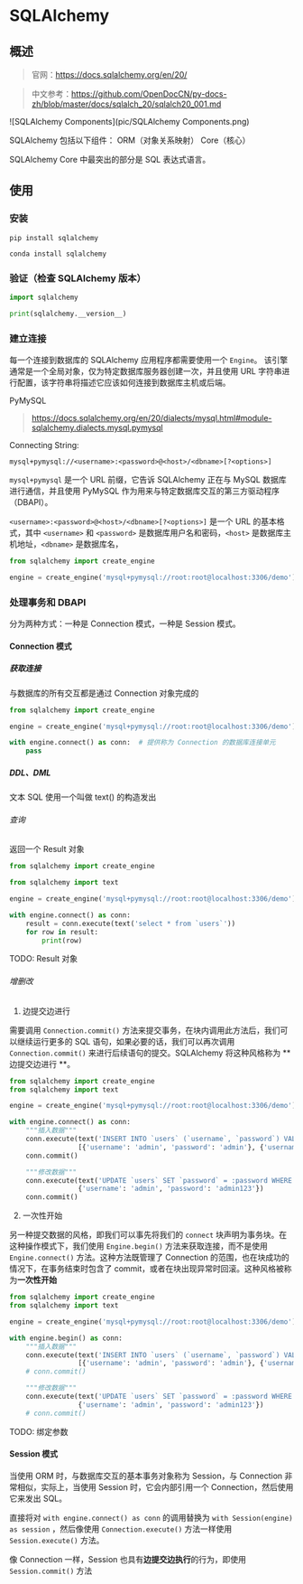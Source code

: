 # SQLAlchemy

## 概述

> 官网：https://docs.sqlalchemy.org/en/20/

> 中文参考：https://github.com/OpenDocCN/py-docs-zh/blob/master/docs/sqlalch_20/sqlalch20_001.md

![SQLAlchemy Components](pic/SQLAlchemy Components.png)

SQLAlchemy 包括以下组件：
ORM（对象关系映射）
Core（核心）

SQLAlchemy Core 中最突出的部分是 SQL 表达式语言。

## 使用

### 安装

```shell
pip install sqlalchemy
```

```shell
conda install sqlalchemy
```

### 验证（检查 SQLAlchemy 版本）

```python
import sqlalchemy

print(sqlalchemy.__version__)
```

### 建立连接

每一个连接到数据库的 SQLAlchemy 应用程序都需要使用一个 `Engine`。
该引擎通常是一个全局对象，仅为特定数据库服务器创建一次，并且使用 URL 字符串进行配置，该字符串将描述它应该如何连接到数据库主机或后端。

PyMySQL

> https://docs.sqlalchemy.org/en/20/dialects/mysql.html#module-sqlalchemy.dialects.mysql.pymysql

Connecting String:

```
mysql+pymysql://<username>:<password>@<host>/<dbname>[?<options>]
```

`mysql+pymysql` 是一个 URL 前缀，它告诉 SQLAlchemy 正在与 MySQL 数据库进行通信，并且使用 PyMySQL
作为用来与特定数据库交互的第三方驱动程序（DBAPI）。

`<username>:<password>@<host>/<dbname>[?<options>]` 是一个 URL
的基本格式，其中 `<username>` 和 `<password>` 是数据库用户名和密码，`<host>` 是数据库主机地址，`<dbname>` 是数据库名，

```python
from sqlalchemy import create_engine

engine = create_engine('mysql+pymysql://root:root@localhost:3306/demo')
```

### 处理事务和 DBAPI

分为两种方式：一种是 Connection 模式，一种是 Session 模式。

#### Connection 模式

##### 获取连接

与数据库的所有交互都是通过 Connection 对象完成的

```python
from sqlalchemy import create_engine

engine = create_engine('mysql+pymysql://root:root@localhost:3306/demo')

with engine.connect() as conn:  # 提供称为 Connection 的数据库连接单元
    pass
```

##### DDL、DML

文本 SQL 使用一个叫做 text() 的构造发出

###### 查询

返回一个 Result 对象

```python
from sqlalchemy import create_engine

from sqlalchemy import text

engine = create_engine('mysql+pymysql://root:root@localhost:3306/demo')

with engine.connect() as conn:
    result = conn.execute(text('select * from `users`'))
    for row in result:
        print(row)
```

TODO: Result 对象

###### 增删改

1. 边提交边进行

需要调用 `Connection.commit()` 方法来提交事务，在块内调用此方法后，我们可以继续运行更多的 SQL
语句，如果必要的话，我们可以再次调用 `Connection.commit()` 来进行后续语句的提交。SQLAlchemy 将这种风格称为 **边提交边进行
**。

```python
from sqlalchemy import create_engine
from sqlalchemy import text

engine = create_engine('mysql+pymysql://root:root@localhost:3306/demo')

with engine.connect() as conn:
    """插入数据"""
    conn.execute(text('INSERT INTO `users` (`username`, `password`) VALUES (:username, :password)'),
                 [{'username': 'admin', 'password': 'admin'}, {'username': 'user', 'password': 'user'}])
    conn.commit()

    """修改数据"""
    conn.execute(text('UPDATE `users` SET `password` = :password WHERE `username` = :username'),
                 {'username': 'admin', 'password': 'admin123'})
    conn.commit()
```

2. 一次性开始

另一种提交数据的风格，即我们可以事先将我们的 `connect` 块声明为事务块。在这种操作模式下，我们使用 `Engine.begin()`
方法来获取连接，而不是使用 `Engine.connect()` 方法。这种方法既管理了 Connection 的范围，也在块成功的情况下，在事务结束时包含了
commit，或者在块出现异常时回滚。这种风格被称为**一次性开始**

```python
from sqlalchemy import create_engine
from sqlalchemy import text

engine = create_engine('mysql+pymysql://root:root@localhost:3306/demo')

with engine.begin() as conn:
    """插入数据"""
    conn.execute(text('INSERT INTO `users` (`username`, `password`) VALUES (:username, :password)'),
                 [{'username': 'admin', 'password': 'admin'}, {'username': 'user', 'password': 'user'}])
    # conn.commit()

    """修改数据"""
    conn.execute(text('UPDATE `users` SET `password` = :password WHERE `username` = :username'),
                 {'username': 'admin', 'password': 'admin123'})
    # conn.commit()
```

TODO: 绑定参数

#### Session 模式

当使用 ORM 时，与数据库交互的基本事务对象称为 Session，与 Connection 非常相似，实际上，当使用 Session 时，它会内部引用一个
Connection，然后使用它来发出 SQL。

直接将对 `with engine.connect() as conn` 的调用替换为 `with Session(engine) as session`
，然后像使用 `Connection.execute()` 方法一样使用 `Session.execute()` 方法。

像 Connection 一样，Session 也具有**边提交边执行**的行为，即使用 `Session.commit()` 方法